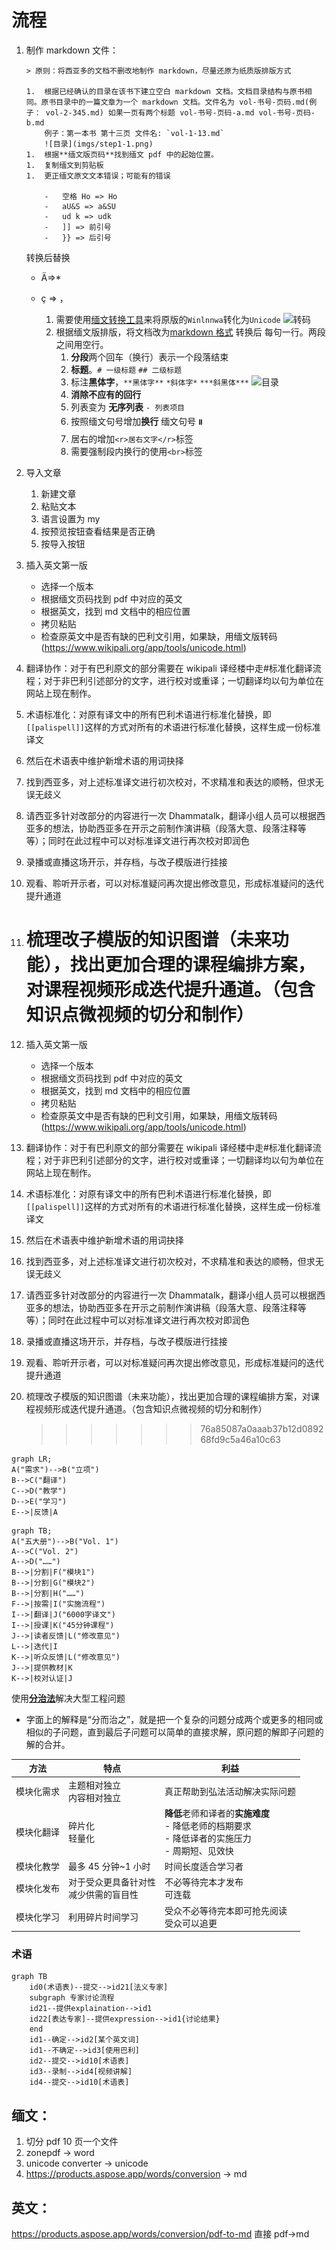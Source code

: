 # 流程

1.  制作 markdown 文件：

        > 原则：将西亚多的文档不删改地制作 markdown，尽量还原为纸质版排版方式

        1.  根据已经确认的目录在该书下建立空白 markdown 文档。文档目录结构与原书相同。原书目录中的一篇文章为一个 markdown 文档。文件名为 vol-书号-页码.md(例子： vol-2-345.md) 如果一页有两个标题 vol-书号-页码-a.md vol-书号-页码-b.md
            例子：第一本书 第十三页 文件名: `vol-1-13.md`
            ![目录](imgs/step1-1.png)
        1.  根据**缅文版页码**找到缅文 pdf 中的起始位置。
        1.  复制缅文到剪贴板
        1.  更正缅文原文文本错误；可能有的错误

            -   空格 Ho => Ho
            -   aU&S => a&SU
            -   ud k => udk
            -   ]] => 前引号
            -   }} => 后引号

    转换后替换

    -   Ä=>\*
    -   ç => ，

        1.  需要使用[缅文转换工具](https://thanlwinsoft.github.io/www.thanlwinsoft.org/ThanLwinSoft/MyanmarUnicode/Conversion/myanmarConverter.html)来将原版的`Winlnnwa`转化为`Unicode`
            ![转码](imgs/step1-2.gif)
        1.  根据缅文版排版，将文档改为[markdown 格式](https://www.markdown.cn/) 转换后 每句一行。两段之间用空行。
            1. **分段**两个回车（换行）表示一个段落结束
            1. **标题**。`# 一级标题` `## 二级标题`
            1. 标注**黑体字**，`**黑体字**` `*斜体字*` `***斜黑体***`
               ![目录](imgs/step1-4.gif)
            1. **消除不应有的回行**
            1. 列表变为 **无序列表** `- 列表项目`
            1. 按照缅文句号增加**换行** 缅文句号 **။**
            1. 居右的增加`<r>居右文字</r>`标签
            1. 需要强制段内换行的使用`<br>`标签

1.  导入文章
    1.  新建文章
    1.  粘贴文本
    1.  语言设置为 my
    1.  按预览按钮查看结果是否正确
    1.  按导入按钮
1.  插入英文第一版
    -   选择一个版本
    -   根据缅文页码找到 pdf 中对应的英文
    -   根据英文，找到 md 文档中的相应位置
    -   拷贝粘贴
    -   检查原英文中是否有缺的巴利文引用，如果缺，用缅文版转码(https://www.wikipali.org/app/tools/unicode.html)
1.  翻译协作：对于有巴利原文的部分需要在 wikipali 译经楼中走#标准化翻译流程；对于非巴利引述部分的文字，进行校对或重译；一切翻译均以句为单位在网站上现在制作。
1.  术语标准化：对原有译文中的所有巴利术语进行标准化替换，即`[[palispell]]`这样的方式对所有的术语进行标准化替换，这样生成一份标准译文
1.  然后在术语表中维护新增术语的用词抉择
1.  找到西亚多，对上述标准译文进行初次校对，不求精准和表达的顺畅，但求无误无歧义
1.  请西亚多针对改部分的内容进行一次 Dhammatalk，翻译小组人员可以根据西亚多的想法，协助西亚多在开示之前制作演讲稿（段落大意、段落注释等等）；同时在此过程中可以对标准译文进行再次校对即润色
1.  录播或直播这场开示，并存档，与改子模版进行挂接
1.  观看、聆听开示者，可以对标准疑问再次提出修改意见，形成标准疑问的迭代提升通道
1.  # 梳理改子模版的知识图谱（未来功能），找出更加合理的课程编排方案，对课程视频形成迭代提升通道。（包含知识点微视频的切分和制作）
1.  插入英文第一版
    -   选择一个版本
    -   根据缅文页码找到 pdf 中对应的英文
    -   根据英文，找到 md 文档中的相应位置
    -   拷贝粘贴
    -   检查原英文中是否有缺的巴利文引用，如果缺，用缅文版转码(https://www.wikipali.org/app/tools/unicode.html)
1.  翻译协作：对于有巴利原文的部分需要在 wikipali 译经楼中走#标准化翻译流程；对于非巴利引述部分的文字，进行校对或重译；一切翻译均以句为单位在网站上现在制作。
1.  术语标准化：对原有译文中的所有巴利术语进行标准化替换，即`[[palispell]]`这样的方式对所有的术语进行标准化替换，这样生成一份标准译文
1.  然后在术语表中维护新增术语的用词抉择
1.  找到西亚多，对上述标准译文进行初次校对，不求精准和表达的顺畅，但求无误无歧义
1.  请西亚多针对改部分的内容进行一次 Dhammatalk，翻译小组人员可以根据西亚多的想法，协助西亚多在开示之前制作演讲稿（段落大意、段落注释等等）；同时在此过程中可以对标准译文进行再次校对即润色
1.  录播或直播这场开示，并存档，与改子模版进行挂接
1.  观看、聆听开示者，可以对标准疑问再次提出修改意见，形成标准疑问的迭代提升通道
1.  梳理改子模版的知识图谱（未来功能），找出更加合理的课程编排方案，对课程视频形成迭代提升通道。（包含知识点微视频的切分和制作）
    > > > > > > > 76a85087a0aaab37b12d089268fd9c5a46a10c63

```mermaid
graph LR;
A("需求")-->B("立项")
B-->C("翻译")
C-->D("教学")
D-->E("学习")
E-->|反馈|A
```

```mermaid
graph TB;
A("五大册")-->B("Vol. 1")
A-->C("Vol. 2")
A-->D("……")
B-->|分割|F("模块1")
B-->|分割|G("模块2")
B-->|分割|H("……")
F-->|按需|I("实施流程")
I-->|翻译|J("6000字译文")
I-->|授课|K("45分钟课程")
J-->|读者反馈|L("修改意见")
L-->|迭代|I
K-->|听众反馈|L("修改意见")
J-->|提供教材|K
K-->|校对认证|J
```

使用[**分治法**](https://zh.wikipedia.org/wiki/%E5%88%86%E6%B2%BB%E6%B3%95)解决大型工程问题

-   字面上的解释是“分而治之”，就是把一个复杂的问题分成两个或更多的相同或相似的子问题，直到最后子问题可以简单的直接求解，原问题的解即子问题的解的合并。

| 方法           | 特点                                     | 利益                                                                                                 |
| -------------- | ---------------------------------------- | ---------------------------------------------------------------------------------------------------- |
| 模块化需求     | 主题相对独立<br>内容相对独立             | 真正帮助到弘法活动解决实际问题                                                                       |
| 模块化翻译<br> | 碎片化<br>轻量化                         | **降低**老师和译者的**实施难度**<br>- 降低老师的档期要求<br>- 降低译者的实施压力<br>- 周期短、见效快 |
| 模块化教学     | 最多 45 分钟~1 小时                      | 时间长度适合学习者                                                                                   |
| 模块化发布     | 对于受众更具备针对性<br>减少供需的盲目性 | 不必等待完本才发布<br>可连载                                                                         |
| 模块化学习     | 利用碎片时间学习                         | 受众不必等待完本即可抢先阅读<br>受众可以追更                                                         |

### 术语

```mermaid
graph TB
    id0(术语表)--提交-->id21[法义专家]
    subgraph 专家讨论流程
	id21--提供explaination-->id1
	id22[表达专家]--提供expression-->id1{讨论结果}
    end
    id1--确定-->id2[某个英文词]
    id1--不确定-->id3[使用巴利]
	id2--提交-->id10[术语表]
	id3--录制-->id4[视频讲解]
	id4--提交-->id10[术语表]
```

## 缅文：

1. 切分 pdf 10 页一个文件
2. zonepdf -> word
3. unicode converter -> unicode
4. https://products.aspose.app/words/conversion -> md

## 英文：

https://products.aspose.app/words/conversion/pdf-to-md 直接 pdf->md
